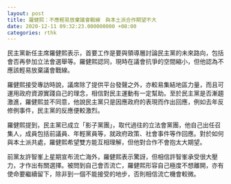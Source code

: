 ```yaml
---
layout: post
title: 羅健熙：不應輕易放棄議會戰線　與本土派合作期望不大
date: 2020-12-11 09:32:23.000000000 +08:00
categories: rthk
---
```


民主黨新任主席羅健熙表示，首要工作是要與領導層討論民主黨的未來路向，包括會否再參加立法會選舉等。羅健熙認同，現時在議會抗爭的空間縮小，但他認為不應該輕易放棄議會戰線。

羅健熙接受專訪時說，議席除了提供平台發聲之外，亦較易集結地區力量，而且可運用政府資源實踐自己的理念，相信對民主運動有一定幫助。至於民主黨是否漸趨激進，羅健熙並不同意，他說民主黨只是因應政府的表現而作出回應，例如去年反修例事件，民主黨的反應便較激烈。

羅健熙提到，民主黨已成立「影子黨團」，取代過往的立法會黨團，他自己出任召集人，成員包括前議員、年輕黨員等，就政府政策、社會事件等作回應。對於如何與本土派共處，羅健熙希望雙方能互相理解，但他對合作不會抱太大期望。

前黨友許智峯上星期宣布流亡海外，羅健熙表示驚訝，但相信許智峯承受很大壓力，才作出有關選擇。被問到自己會否流亡，羅健熙形容自己極度不想離開，亦有使命要繼續留下，除非到一個不能接受的地步，否則相信流亡機會較微。
